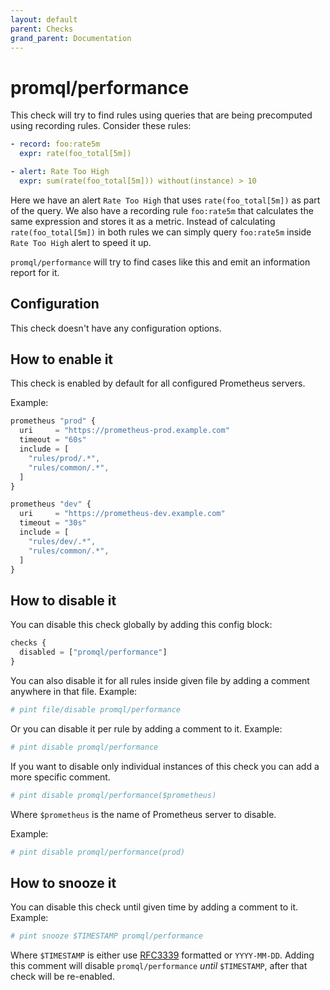 ```yaml
---
layout: default
parent: Checks
grand_parent: Documentation
---
```


# promql/performance

This check will try to find rules using queries that are being precomputed using recording rules.
Consider these rules:

```yaml
- record: foo:rate5m
  expr: rate(foo_total[5m])

- alert: Rate Too High
  expr: sum(rate(foo_total[5m])) without(instance) > 10
```

Here we have an alert `Rate Too High` that uses `rate(foo_total[5m])` as part of the query.
We also have a recording rule `foo:rate5m` that calculates the same expression and stores it
as a metric.
Instead of calculating `rate(foo_total[5m])` in both rules we can simply query `foo:rate5m` inside
`Rate Too High` alert to speed it up.

`promql/performance` will try to find cases like this and emit an information report for it.

## Configuration

This check doesn't have any configuration options.

## How to enable it

This check is enabled by default for all configured Prometheus servers.

Example:

```js
prometheus "prod" {
  uri     = "https://prometheus-prod.example.com"
  timeout = "60s"
  include = [
    "rules/prod/.*",
    "rules/common/.*",
  ]
}

prometheus "dev" {
  uri     = "https://prometheus-dev.example.com"
  timeout = "30s"
  include = [
    "rules/dev/.*",
    "rules/common/.*",
  ]
}
```

## How to disable it

You can disable this check globally by adding this config block:

```js
checks {
  disabled = ["promql/performance"]
}
```

You can also disable it for all rules inside given file by adding
a comment anywhere in that file. Example:

```yaml
# pint file/disable promql/performance
```

Or you can disable it per rule by adding a comment to it. Example:

```yaml
# pint disable promql/performance
```

If you want to disable only individual instances of this check
you can add a more specific comment.

```yaml
# pint disable promql/performance($prometheus)
```

Where `$prometheus` is the name of Prometheus server to disable.

Example:

```yaml
# pint disable promql/performance(prod)
```

## How to snooze it

You can disable this check until given time by adding a comment to it. Example:

```yaml
# pint snooze $TIMESTAMP promql/performance
```

Where `$TIMESTAMP` is either use [RFC3339](https://www.rfc-editor.org/rfc/rfc3339)
formatted  or `YYYY-MM-DD`.
Adding this comment will disable `promql/performance` *until* `$TIMESTAMP`, after that
check will be re-enabled.
